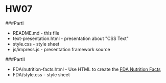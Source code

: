 HW07
====

###PartI
- README.md - this file
- text-presentation.html - presentation about "CSS Text"
- style.css - style sheet
- js/impress.js - presentation framework source

###PartII
- FDA/nutrition-facts.html - Use HTML to create the [FDA Nutrition Facts](http://www.fda.gov/ucm/groups/fdagov-public/documents/image/ucm386494.jpg)
- FDA/style.css - style sheet